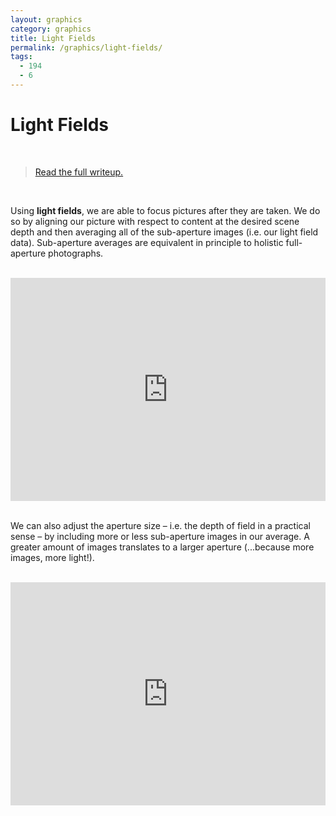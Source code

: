 ```yaml
---
layout: graphics
category: graphics
title: Light Fields
permalink: /graphics/light-fields/
tags:
  - 194
  - 6
---
```


# Light Fields

<br />

> [Read the full writeup.](/graphics/1946)

<br />

Using **light fields**, we are able to focus pictures after they are taken. We do so by aligning our picture with respect to content at the desired scene depth and then averaging all of the sub-aperture images (i.e. our light field data). Sub-aperture averages are equivalent in principle to holistic full-aperture photographs.

<br />

<div style="position: relative; padding-bottom: 70.80%"><iframe src="https://gfycat.com/ifr/NeglectedBriskGoldfish" frameborder="0" scrolling="no" width="100%" height="100%" style="position: absolute; top: 0; left: 0" allowfullscreen></iframe></div>
<!-- <img class="gfyitem" data-id="NeglectedBriskGoldfish" /> -->

<br />

We can also adjust the aperture size – i.e. the depth of field in a practical sense – by including more or less sub-aperture images in our average. A greater amount of images translates to a larger aperture (...because more images, more light!).

<br />

<div style="position: relative; padding-bottom: 70.80%"><iframe src="https://gfycat.com/ifr/SnoopyThunderousHapuku" frameborder="0" scrolling="no" width="100%" height="100%" style="position: absolute; top: 0; left: 0" allowfullscreen></iframe></div>
<!-- <img class="gfyitem" data-id="SnoopyThunderousHapuku" /> -->

<!-- Extra scripts -->
<!-- <script type="text/javascript" src="https://assets.gfycat.com/gfycat.js"></script> -->
